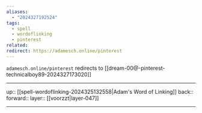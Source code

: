 ```yaml
---
aliases:
  - "2024327192524"
tags:
  - spell
  - wordoflinking
  - pinterest
related: 
redirect: https://adamesch.online/pinterest
---
```


`adamesch.online/pinterest` redirects to [[dream-00@-pinterest-technicalboy89-2024327173020]]

***

up:: [[spell-wordoflinking-2024325132558|Adam's Word of Linking]]
back:: 
forward:: 
layer:: [[voorzzt|layer-047]]

***
